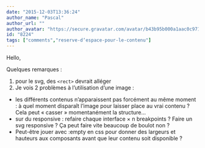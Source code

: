 ```yaml
---
date: "2015-12-03T13:36:24"
author_name: "Pascal"
author_url: ""
author_avatar: "https://secure.gravatar.com/avatar/b43b95b000a1aac0c9718a339caf2b41"
id: "8224"
tags: ["comments","reserve-dʼespace-pour-le-contenu"]
---
```

Hello,

Quelques remarques :

1.  pour le svg, des `<rect>` devrait alléger
2.  Je vois 2 problèmes à l’utilisation d’une image :
  * les différents contenus n’apparaissent pas forcément au même moment : à quel moment disparaît l’image pour laisser place au vrai contenu ? Cela peut «&nbsp;casser&nbsp;» momentanément la structure…
  * sur du responsive : refaire chaque interface × n breakpoints ? Faire un svg responsive ? Ça peut faire vite beaucoup de boulot non ?
  * Peut-être jouer avec :empty en css pour donner des largeurs et hauteurs aux composants avant que leur contenu soit disponible ?